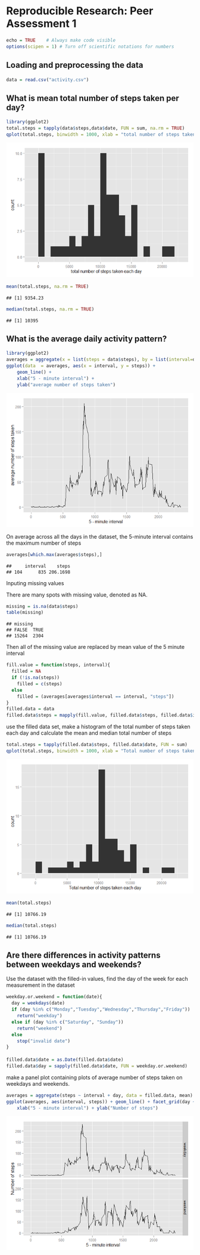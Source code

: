 # Reproducible Research: Peer Assessment 1


```r
echo = TRUE    # Always make code visible
options(scipen = 1) # Turn off scientific notations for numbers
```

## Loading and preprocessing the data

```r
data = read.csv("activity.csv")
```

## What is mean total number of steps taken per day?

```r
library(ggplot2)
total.steps = tapply(data$steps,data$date, FUN = sum, na.rm = TRUE)
qplot(total.steps, binwidth = 1000, xlab = "total number of steps taken each day")
```

![](PA1_template_files/figure-html/unnamed-chunk-3-1.png)<!-- -->

```r
mean(total.steps, na.rm = TRUE)
```

```
## [1] 9354.23
```

```r
median(total.steps, na.rm = TRUE)
```

```
## [1] 10395
```

## What is the average daily activity pattern?

```r
library(ggplot2)
averages = aggregate(x = list(steps = data$steps), by = list(interval=data$interval), FUN = mean, na.rm = TRUE)
ggplot(data  = averages, aes(x = interval, y = steps)) + 
    geom_line() +
    xlab("5 - minute interval") + 
    ylab("average number of steps taken")
```

![](PA1_template_files/figure-html/unnamed-chunk-4-1.png)<!-- -->

On average across all the days in the dataset, the 5-minute interval contains the maximum number of steps

```r
averages[which.max(averages$steps),]
```

```
##     interval    steps
## 104      835 206.1698
```

Inputing missing values

There are many spots with missing value, denoted as NA. 

```r
missing = is.na(data$steps)
table(missing)
```

```
## missing
## FALSE  TRUE 
## 15264  2304
```

Then all of the missing value are replaced by mean value of the 5 minute interval

```r
fill.value = function(steps, interval){
  filled = NA
  if (!is.na(steps))
    filled = c(steps)
  else 
    filled = (averages[averages$interval == interval, "steps"])
}
filled.data = data
filled.data$steps = mapply(fill.value, filled.data$steps, filled.data$interval)
```

use the filled data set, make a histogram of the total number of steps taken each day and calculate the mean and median total number of steps


```r
total.steps = tapply(filled.data$steps, filled.data$date, FUN = sum)
qplot(total.steps, binwidth = 1000, xlab = "Total number of steps taken each day")
```

![](PA1_template_files/figure-html/unnamed-chunk-8-1.png)<!-- -->

```r
mean(total.steps)
```

```
## [1] 10766.19
```

```r
median(total.steps)
```

```
## [1] 10766.19
```

## Are there differences in activity patterns between weekdays and weekends?

Use the dataset with the filled-in values, find the day of the week for each measurement in the dataset


```r
weekday.or.weekend = function(date){
  day = weekdays(date)
  if (day %in% c("Monday","Tuesday","Wednesday","Thursday","Friday"))
    return("weekday")
  else if (day %in% c("Saturday", "Sunday"))
    return("weekend")
  else 
    stop("invalid date")
}

filled.data$date = as.Date(filled.data$date)
filled.data$day = sapply(filled.data$date, FUN = weekday.or.weekend)
```


make a panel plot containing plots of average number of steps taken on weekdays and weekends.


```r
averages = aggregate(steps ~ interval + day, data = filled.data, mean)
ggplot(averages, aes(interval, steps)) + geom_line() + facet_grid(day ~ .) + 
    xlab("5 - minute interval") + ylab("Number of steps")
```

![](PA1_template_files/figure-html/unnamed-chunk-10-1.png)<!-- -->





